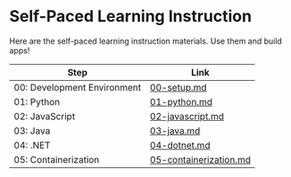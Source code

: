 # Self-Paced Learning Instruction

Here are the self-paced learning instruction materials. Use them and build apps!

| Step                        | Link                                               |
|-----------------------------|----------------------------------------------------|
| 00: Development Environment | [00-setup.md](./00-setup.md)                       |
| 01: Python                  | [01-python.md](./01-python.md)                     |
| 02: JavaScript              | [02-javascript.md](./02-javascript.md)             |
| 03: Java                    | [03-java.md](./03-java.md)                         |
| 04: .NET                    | [04-dotnet.md](./04-dotnet.md)                     |
| 05: Containerization        | [05-containerization.md](./05-containerization.md) |
